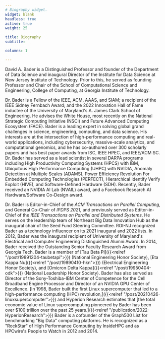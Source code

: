 ```yaml
---
# Biography widget.
widget: blank
headless: true
active: true 
weight: 25

title: Biography
subtitle:

columns: 1

---
```


David A. Bader is a Distinguished Professor and founder of the
Department of Data Science and inaugural Director of the Institute for
Data Science at New Jersey Institute of Technology.  Prior to this, he
served as founding Professor and Chair of the School of Computational
Science and Engineering, College of Computing, at Georgia Institute of
Technology.

Dr. Bader is a Fellow of the IEEE, ACM, AAAS, and SIAM; a recipient of
the IEEE Sidney Fernbach Award; and the 2022 Innovation Hall of Fame
inductee of the University of Maryland's A. James Clark School of
Engineering. He advises the White House, most recently on the National
Strategic Computing Initiative (NSCI) and Future Advanced Computing
Ecosystem (FACE). Bader is a leading expert in solving global grand
challenges in science, engineering, computing, and data science. His
interests are at the intersection of high-performance computing and
real-world applications, including cybersecurity, massive-scale
analytics, and computational genomics, and he has co-authored over 300
scholarly papers and has best paper awards from ISC, IEEE HPEC, and
IEEE/ACM SC.  Dr. Bader has served as a lead scientist in several
DARPA programs including High Productivity Computing Systems (HPCS)
with IBM, Ubiquitous High Performance Computing (UHPC) with NVIDIA,
Anomaly Detection at Multiple Scales (ADAMS), Power Efficiency
Revolution For Embedded Computing Technologies (PERFECT), Hierarchical
Identify Verify Exploit (HIVE), and Software-Defined Hardware
(SDH). Recently, Bader received an NVIDIA AI Lab (NVAIL) award, and a
Facebook Research AI Hardware/Software Co-Design award.

Dr. Bader is Editor-in-Chief of the *ACM Transactions on Parallel
Computing*, and General Co-Chair of *IPDPS 2021*, and previously
served as Editor-in-Chief of the *IEEE Transactions on Parallel and
Distributed Systems*. He serves on the leadership team of Northeast
Big Data Innovation Hub as the inaugural chair of the Seed Fund
Steering Committee.  ROI-NJ recognized Bader as a technology
influencer on its 2021 inaugural and 2022 lists. In 2012, Bader was
the inaugural recipient of University of Maryland's Electrical and
Computer Engineering Distinguished Alumni Award.  In 2014, Bader
received the Outstanding Senior Faculty Research Award from Georgia
Tech.  Bader is a member of
[Tau Beta Pi]({{<relref "/post/19891204-taubetapi">}})
(National Engineering Honor Society),
[Eta Kappa Nu]({{<relref "/post/19890410-hkn">}})
(Electrical Engineering Honor Society), and
[Omicron Delta Kappa]({{<relref "/post/19950404-odk">}})
(National Leadership Honor Society).
Bader has also served as Director of the Sony-Toshiba-IBM Center of
Competence for the Cell Broadband Engine Processor and Director of an
NVIDIA GPU Center of Excellence. [In 1998, Bader built the first Linux
supercomputer that led to a high-performance computing (HPC)
revolution,]({{<relref "/post/20210426-linuxsupercomputer">}}) and
Hyperion Research estimates that [the total economic value of Linux
supercomputing pioneered by Bader has been over $100 trillion over the
past 25 years.]({{<relref "/publication/2022-HyperionResearch">}})
Bader is a cofounder of the Graph500 List for benchmarking "Big Data"
computing platforms. He is recognized as a "RockStar" of High
Performance Computing by InsideHPC and as HPCwire's People to Watch in
2012 and 2014.
